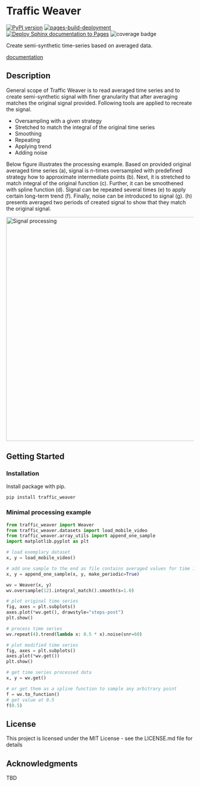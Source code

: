 # Traffic Weaver

[![PyPI version](https://badge.fury.io/py/traffic-weaver.svg)](https://badge.fury.io/py/traffic-weaver)
[![pages-build-deployment](https://github.com/netopt/traffic_weaver/actions/workflows/pages/pages-build-deployment/badge.svg)](https://github.com/netopt/traffic_weaver/actions/workflows/pages/pages-build-deployment)
[![Deploy Sphinx documentation to Pages](https://github.com/netopt/traffic-weaver/actions/workflows/documentation.yml/badge.svg)](https://github.com/netopt/traffic-weaver/actions/workflows/documentation.yml)
![coverage badge](./_images/coverage.svg)

Create semi-synthetic time-series based on averaged data.

[documentation](https://netopt.github.io/traffic_weaver/)

## Description

General scope of Traffic Weaver is to read averaged time series and
to create semi-synthetic signal with finer granularity that after averaging
matches the original signal provided.
Following tools are applied to recreate the signal.

* Oversampling with a given strategy
* Stretched to match the integral of the original time series
* Smoothing
* Repeating
* Applying trend
* Adding noise

Below figure illustrates the processing example. Based on provided original averaged
time series
(a), signal is *n*-times oversampled with predefined strategy how to approximate
intermediate points (b). Next, it is stretched to match integral of the original
function (c). Further, it can be smoothened with spline function (d).
Signal can be repeated several times (e) to apply certain long-term trend (f).
Finally, noise can be introduced to signal (g). (h) presents averaged two periods
of created signal to show that they match the original signal.

<img src="docs/source/_static/images/signal_processing.png" alt="Signal processing" width="600px" />

## Getting Started

### Installation

Install package with pip.

`pip install traffic_weaver`

### Minimal processing example

```python
from traffic_weaver import Weaver
from traffic_weaver.datasets import load_mobile_video
from traffic_weaver.array_utils import append_one_sample
import matplotlib.pyplot as plt

# load exemplary dataset
x, y = load_mobile_video()

# add one sample to the end as file contains averaged values for time intervals
x, y = append_one_sample(x, y, make_periodic=True)

wv = Weaver(x, y)
wv.oversample(12).integral_match().smooth(s=1.0)

# plot original time series
fig, axes = plt.subplots()
axes.plot(*wv.get(), drawstyle="steps-post")
plt.show()

# process time series
wv.repeat(4).trend(lambda x: 0.5 * x).noise(snr=60)

# plot modified time series
fig, axes = plt.subplots()
axes.plot(*wv.get())
plt.show()

# get time series processed data
x, y = wv.get()

# or get them as a spline function to sample any arbitrary point
f = wv.to_function()
# get value at 0.5
f(0.5)
```

## License

This project is licensed under the MIT License - see the LICENSE.md file for
details

## Acknowledgments

TBD
